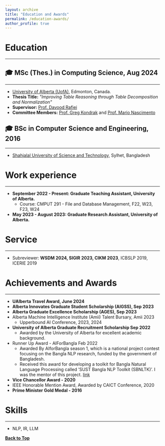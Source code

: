 ```yaml
---
layout: archive
title: "Education and Awards"
permalink: /education-awards/
author_profile: true
---
```

# Education
-----------
## 🎓 MSc (Thes.) in Computing Science, Aug 2024
---------------------------------
* [University of Alberta (UofA)](https://www.ualberta.ca/index.html), Edmonton, Canada.
* **Thesis Title:** *"Improving Table Reasoning through Table Decomposition and Normalization"*
* **Supervisor:** [Prof. Davood Rafiei](https://webdocs.cs.ualberta.ca/~drafiei/)
* **Committee Members:** [Prof. Greg Kondrak](http://webdocs.cs.ualberta.ca/~kondrak/) and [Prof. Mario Nascimento](https://apps.ualberta.ca/directory/person/mnascime)

## 🎓 BSc in Computer Science and Engineering, 2016
--------------------------------------------------
* [Shahjalal University of Science and Technology](https://www.sust.edu), Sylhet, Bangladesh 

# Work experience
-----------
* **September 2022 - Present: Graduate Teaching Assistant, University of Alberta.**
  * Course: CMPUT 291 - File and Database Management, F22, W23, F23, W24
* **May 2023 - August 2023: Graduate Research Assistant, University of Alberta.** 

# Service 
----------- 
* Subreviewer: **WSDM 2024, SIGIR 2023, CIKM 2023**, ICBSLP 2019, ICERIE 2019

# Achievements and Awards
-----------
* **UAlberta Travel Award, June 2024** 
* **Alberta Innovates Graduate Student Scholarship (AIGSS), Sep 2023** 
* **Alberta Graduate Excellence Scholarship (AGES), Sep 2023**
* Alberta Machine Intelligence Institute (Amii) Talent Bursary, Amii 2023
  * Upperbound AI Conference, 2023, 2024
* **University of Alberta Graduate Recruitment Scholarship Sep 2022** 
  * Awarded by the University of Alberta for excellent academic background.
* Runner Up Award - AIForBangla Feb 2022
  * Awarded By AIforBangla season 1, which is a national project contest focusing on the Bangla NLP research, funded by the government of Bangladesh.
  * Received this award for developing a toolkit for Bangla Natural Language Processing called ’SUST Bangla NLP Toolkit (SBNLTK)’. I was the mentor of this project. [link]()
* **Vice Chancellor Award - 2020**
* IEEE Honorable Mention Award, Awarded by CAICT Conference, 2020 
* **Prime Minister Gold Medal - 2016**

# Skills
-----------
* NLP, IR, LLM

[**Back to Top**](#)